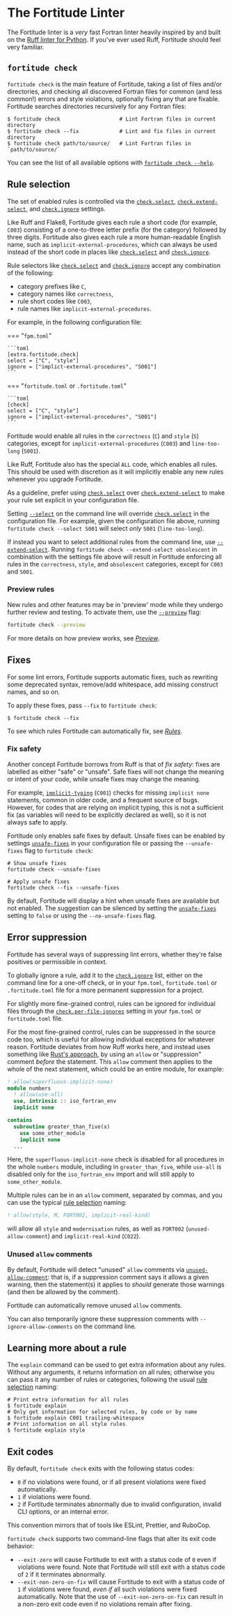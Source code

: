 # The Fortitude Linter

The Fortitude linter is a _very_ fast Fortran linter heavily inspired by and built on the
[Ruff linter for Python](https://docs.astral.sh/ruff). If you've ever used Ruff, Fortitude
should feel very familiar.

## `fortitude check`

`fortitude check` is the main feature of Fortitude, taking a list of files and/or
directories, and checking all discovered Fortran files for common (and less common!)
errors and style violations, optionally fixing any that are fixable. Fortitude searches
directories recursively for any Fortran files:

```console
$ fortitude check                   # Lint Fortran files in current directory
$ fortitude check --fix             # Lint and fix files in current directory
$ fortitude check path/to/source/   # Lint Fortran files in `path/to/source/`
```

You can see the list of all available options with [`fortitude check
--help`](configuration.md#full-command-line-interface).

## Rule selection

The set of enabled rules is controlled via the [`check.select`][check_select],
[`check.extend-select`][check_extend_select], and [`check.ignore`][check_ignore] settings.

Like Ruff and Flake8, Fortitude gives each rule a short code (for example, `C003`)
consisting of a one-to-three letter prefix (for the category) followed by three
digits. Fortitude also gives each rule a more human-readable English name, such as
`implicit-external-procedures`, which can always be used instead of the short code in
places like [`check.select`][check_select] and [`check.ignore`][check_ignore].

Rule selectors like [`check.select`][check_select] and [`check.ignore`][check_ignore]
accept any combination of the following:

- category prefixes like `C`,
- category names like `correctness`,
- rule short codes like `C003`,
- rule names like `implicit-external-procedures`.

For example, in the following configuration file:

=== "`fpm.toml`"

    ```toml
    [extra.fortitude.check]
    select = ["C", "style"]
    ignore = ["implict-external-procedures", "S001"]
    ```

=== "`fortitude.toml` or `.fortitude.toml`"

    ```toml
    [check]
    select = ["C", "style"]
    ignore = ["implict-external-procedures", "S001"]
    ```

Fortitude would enable all rules in the `correctness` (`C`) and `style` (`S`) categories,
except for `implicit-external-procedures` (`C003`) and `line-too-long` (`S001`).

Like Ruff, Fortitude also has the special `ALL` code, which enables all rules. This should
be used with discretion as it will implicitly enable any new rules whenever you upgrade
Fortitude.

As a guideline, prefer using [`check.select`][check_select] over
[`check.extend-select`][check_extend_select] to make your rule set explicit in your
configuration file.

Setting [`--select`][check_select] on the command line will override
[`check.select`][check_select] in the configuration file. For example, given the
configuration file above, running `fortitude check --select S001` will select *only*
`S001` (`line-too-long`).

If instead you want to select additional rules from the command line, use
[`--extend-select`][check_extend_select]. Running `fortitude check --extend-select
obsolescent` in combination with the settings file above will result in Fortitude
enforcing all rules in the `correctness`, `style`, and `obsolescent` categories, except
for `C003` and `S001`.

### Preview rules

New rules and other features may be in 'preview' mode while they undergo further review
and testing. To activate them, use the [`--preview`](settings.md#preview) flag:

```bash
fortitude check --preview
```

For more details on how preview works, see [_Preview_](preview.md).

## Fixes

For some lint errors, Fortitude supports automatic fixes, such as rewriting some
deprecated syntax, remove/add whitespace, add missing construct names, and so on.

To apply these fixes, pass `--fix` to `fortitude check`:

```console
$ fortitude check --fix
```

To see which rules Fortitude can automatically fix, see [_Rules_](rules.md).

### Fix safety

Another concept Fortitude borrows from Ruff is that of _fix safety_: fixes are labelled as
either "safe" or "unsafe". Safe fixes will not change the meaning or intent of your code,
while unsafe fixes may change the meaning.

For example, [`implicit-typing`](rules/implicit-typing.md) (`C001`) checks for missing
`implicit none` statements, common in older code, and a frequent source of bugs. However,
for codes that are relying on implicit typing, this is not a sufficient fix (as variables
will need to be explicitly declared as well), so it is not always safe to apply.

Fortitude only enables safe fixes by default. Unsafe fixes can be enabled by settings
[`unsafe-fixes`](settings.md#unsafe-fixes) in your configuration file or passing the
`--unsafe-fixes` flag to `fortitude check`:

```console
# Show unsafe fixes
fortitude check --unsafe-fixes

# Apply unsafe fixes
fortitude check --fix --unsafe-fixes
```

By default, Fortitude will display a hint when unsafe fixes are available but not
enabled. The suggestion can be silenced by setting the
[`unsafe-fixes`](settings.md#unsafe-fixes) setting to `false` or using the
`--no-unsafe-fixes` flag.


## Error suppression

Fortitude has several ways of suppressing lint errors, whether they're false positives or
permissible in context.

To globally ignore a rule, add it to the [`check.ignore`][check_ignore] list, either on
the command line for a one-off check, or in your `fpm.toml`, `fortitude.toml` or `.fortitude.toml`
file for a more permanent suppression for a project.

For slightly more fine-grained control, rules can be ignored for individual files through
the [`check.per-file-ignores`](settings.md#check_per-file-ignores) setting in your
`fpm.toml` or `fortitude.toml` file.

For the most fine-grained control, rules can be suppressed in the source code too, which
is useful for allowing individual exceptions for whatever reason. Fortitude deviates from
how Ruff works here, and instead uses something like [Rust's
approach](https://doc.rust-lang.org/rustc/lints/levels.html#via-an-attribute), by using an
`allow` or "suppression" comment _before_ the statement. This `allow` comment then applies
to the whole of the next statement, which could be an entire module, for example:

```f90
! allow(superfluous-implicit-none)
module numbers
  ! allow(use-all)
  use, intrinsic :: iso_fortran_env
  implicit none

contains
  subroutine greater_than_five(x)
    use some_other_module
    implicit none
  ...
```

Here, the `superfluous-implicit-none` check is disabled for all procedures in the whole
`numbers` module, including in `greater_than_five`, while `use-all` is disabled
only for the `iso_fortran_env` import and will still apply to `some_other_module`.

Multiple rules can be in an `allow` comment, separated by commas, and you can use the
typical [rule selection](linter.md#rule-selection) naming:

```f90
! allow(style, M, FORT002, implicit-real-kind)
```

will allow all `style` and `modernisation` rules, as well as `FORT002`
(`unused-allow-comment`) and `implicit-real-kind` (`C022`).

### Unused `allow` comments

By default, Fortitude will detect "unused" `allow` comments via
[`unused-allow-comment`](rules/unused-allow-comment.md): that is, if a suppression comment
says it allows a given warning, then the statement(s) it applies to _should_ generate
those warnings (and then be allowed by the comment).

Fortitude can automatically remove unused `allow` comments.

You can also temporarily ignore these suppression comments with `--ignore-allow-comments`
on the command line.

## Learning more about a rule

The `explain` command can be used to get extra information about any rules. Without any
arguments, it returns information on all rules; otherwise you can pass it any number of
rules or categories, following the usual [rule selection](linter.md#rule-selection)
naming:

```console
# Print extra information for all rules
$ fortitude explain
# Only get information for selected rules, by code or by name
$ fortitude explain C001 trailing-whitespace
# Print information on all style rules
$ fortitude explain style
```

## Exit codes

By default, `fortitude check` exits with the following status codes:

- `0` if no violations were found, or if all present violations were fixed automatically.
- `1` if violations were found.
- `2` if Fortitude terminates abnormally due to invalid configuration, invalid CLI options, or an
    internal error.

This convention mirrors that of tools like ESLint, Prettier, and RuboCop.

`fortitude check` supports two command-line flags that alter its exit code behavior:

- `--exit-zero` will cause Fortitude to exit with a status code of `0` even if violations were found.
    Note that Fortitude will still exit with a status code of `2` if it terminates abnormally.
- `--exit-non-zero-on-fix` will cause Fortitude to exit with a status code of `1` if violations were
    found, _even if_ all such violations were fixed automatically. Note that the use of
    `--exit-non-zero-on-fix` can result in a non-zero exit code even if no violations remain after
    fixing.

[check_select]: settings.md#check_select
[check_extend_select]: settings.md#check_extend-select
[check_ignore]: settings.md#check_ignore
